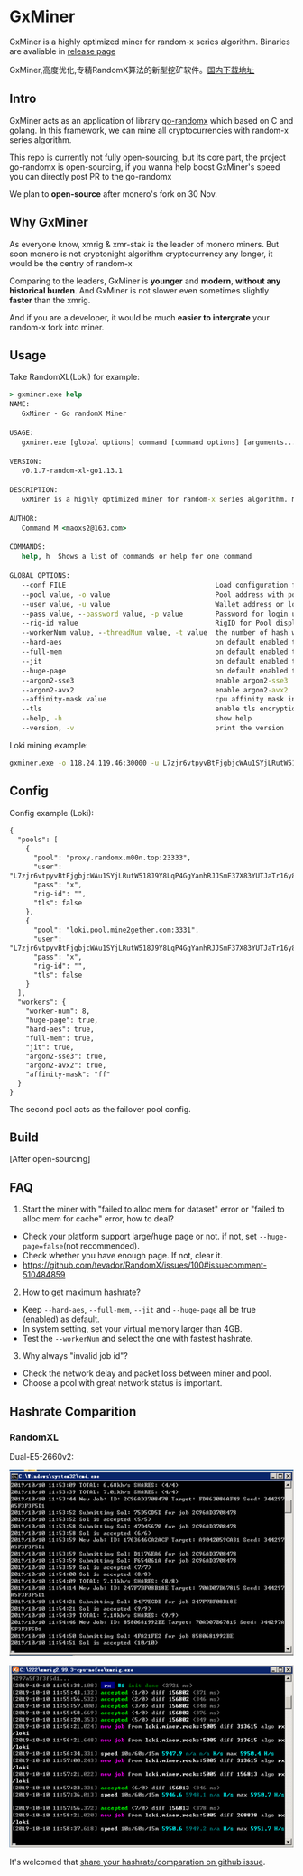 # GxMiner

GxMiner is a highly optimized miner for random-x series algorithm. Binaries are avaliable in [release page](https://github.com/maoxs2/GxMiner/releases)

GxMiner,高度优化,专精RandomX算法的新型挖矿软件。[国内下载地址](https://gitee.com/Command/GxMiner/releases)

## Intro

GxMiner acts as an application of library [go-randomx](https://github.com/maoxs2/go-randomx) which based on C and golang. In this framework, we can mine all cryptocurrencies with random-x series algorithm.

This repo is currently not fully open-sourcing, but its core part, the project go-randomx is open-sourcing, if you wanna help boost GxMiner's speed you can directly post PR to the go-randomx

We plan to **open-source** after monero's fork on 30 Nov.

## Why GxMiner

As everyone know, xmrig & xmr-stak is the leader of monero miners. But soon monero is not cryptonight algorithm cryptocurrency any longer, it would be the centry of random-x

Comparing to the leaders, GxMiner is **younger** and **modern**, **without any historical burden**. And GxMiner is not slower even sometimes slightly **faster** than the xmrig.

And if you are a developer, it would be much **easier to intergrate** your random-x fork into miner.

## Usage

Take RandomXL(Loki) for example:

```cmd
> gxminer.exe help
NAME:
   GxMiner - Go randomX Miner

USAGE:
   gxminer.exe [global options] command [command options] [arguments...]

VERSION:
   v0.1.7-random-xl-go1.13.1

DESCRIPTION:
   GxMiner is a highly optimized miner for random-x series algorithm. Make sure you have downloaded from the official page[https://github.com/maoxs2/gxminer]. If you have any problem or advice please take the issue here[https://github.com/maoxs2/gxminer/issues/new]

AUTHOR:
   Command M <maoxs2@163.com>

COMMANDS:
   help, h  Shows a list of commands or help for one command

GLOBAL OPTIONS:
   --conf FILE                                     Load configuration from FILE [config.json]
   --pool value, -o value                          Pool address with port, e.g. 192.168.1.100:3333 or mining.pool.com:3333
   --user value, -u value                          Wallet address or login username
   --pass value, --password value, -p value        Password for login username (default: "x")
   --rig-id value                                  RigID for Pool displaying (default: "GxMiner")
   --workerNum value, --threadNum value, -t value  the number of hash worker (default: 0)
   --hard-aes                                      on default enabled the hardware aes, using soft aes set this to false
   --full-mem                                      on default enabled the full mem, set false to disable
   --jit                                           on default enabled the jit boost, set false to disable
   --huge-page                                     on default enabled the huge/large page, set false to disable
   --argon2-sse3                                   enable argon2-sse3
   --argon2-avx2                                   enable argon2-avx2
   --affinity-mask value                           cpu affinity mask in hex (default: "ff")
   --tls                                           enable tls encryption in tcp transfer
   --help, -h                                      show help
   --version, -v                                   print the version

```

Loki mining example:

```bash
gxminer.exe -o 118.24.119.46:30000 -u L7zjr6vtpyvBtFjgbjcWAu1SYjLRutW518J9Y8LqP4GgYanhRJJSmF37X83YUTJaTr16y8RUtWynAM6DK6Jkx7qVUTMfFie
```
## Config

Config example (Loki):

```
{
  "pools": [
	{
      "pool": "proxy.randomx.m00n.top:23333",
      "user": "L7zjr6vtpyvBtFjgbjcWAu1SYjLRutW518J9Y8LqP4GgYanhRJJSmF37X83YUTJaTr16y8RUtWynAM6DK6Jkx7qVUTMfFie",
      "pass": "x",
      "rig-id": "",
      "tls": false
    },
    {
      "pool": "loki.pool.mine2gether.com:3331",
      "user": "L7zjr6vtpyvBtFjgbjcWAu1SYjLRutW518J9Y8LqP4GgYanhRJJSmF37X83YUTJaTr16y8RUtWynAM6DK6Jkx7qVUTMfFie",
      "pass": "x",
      "rig-id": "",
      "tls": false
    }
  ],
  "workers": {
    "worker-num": 8,
    "huge-page": true,
    "hard-aes": true,
    "full-mem": true,
    "jit": true,
    "argon2-sse3": true,
    "argon2-avx2": true,
    "affinity-mask": "ff"
  }
}
```

The second pool acts as the failover pool config.

## Build

[After open-sourcing]

## FAQ

1. Start the miner with "failed to alloc mem for dataset" error or "failed to alloc mem for cache" error, how to deal?

- Check your platform support large/huge page or not. if not, set `--huge-page=false`(not recommended).
- Check whether you have enough page. If not, clear it.
- https://github.com/tevador/RandomX/issues/100#issuecomment-510484859

2. How to get maximum hashrate?

- Keep `--hard-aes`, `--full-mem`, `--jit` and `--huge-page` all be true (enabled) as default. 
- In system setting, set your virtual memory larger than 4GB.
- Test the `--workerNum` and select the one with fastest hashrate.

3. Why always "invalid job id"?

- Check the network delay and packet loss between miner and pool. 
- Choose a pool with great network status is important.

## Hashrate Comparition

### RandomXL

Dual-E5-2660v2:

![GxMiner-v0.1.1-windows](./comparations/RandomXL/Dual-E5-2660v2/GxMiner-v0.1.1-windows.png)

![xmrig-v2.99.3-windows](./comparations/RandomXL/Dual-E5-2660v2/xmrig-v2.99.3-windows.png)

It's welcomed that [share your hashrate/comparation on github issue](https://github.com/maoxs2/open-grin-pool/issues/new).
